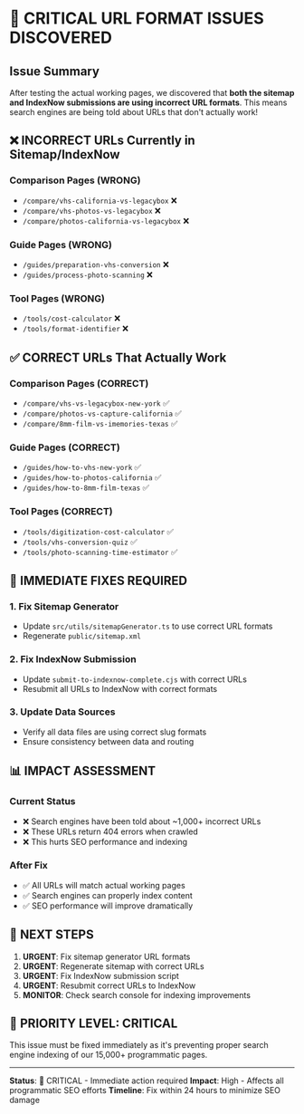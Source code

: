 # 🚨 CRITICAL URL FORMAT ISSUES DISCOVERED

## Issue Summary

After testing the actual working pages, we discovered that **both the sitemap and IndexNow submissions are using incorrect URL formats**. This means search engines are being told about URLs that don't actually work!

## ❌ INCORRECT URLs Currently in Sitemap/IndexNow

### Comparison Pages (WRONG)
- `/compare/vhs-california-vs-legacybox` ❌
- `/compare/vhs-photos-vs-legacybox` ❌
- `/compare/photos-california-vs-legacybox` ❌

### Guide Pages (WRONG)  
- `/guides/preparation-vhs-conversion` ❌
- `/guides/process-photo-scanning` ❌

### Tool Pages (WRONG)
- `/tools/cost-calculator` ❌
- `/tools/format-identifier` ❌

## ✅ CORRECT URLs That Actually Work

### Comparison Pages (CORRECT)
- `/compare/vhs-vs-legacybox-new-york` ✅
- `/compare/photos-vs-capture-california` ✅
- `/compare/8mm-film-vs-imemories-texas` ✅

### Guide Pages (CORRECT)
- `/guides/how-to-vhs-new-york` ✅
- `/guides/how-to-photos-california` ✅
- `/guides/how-to-8mm-film-texas` ✅

### Tool Pages (CORRECT)
- `/tools/digitization-cost-calculator` ✅
- `/tools/vhs-conversion-quiz` ✅
- `/tools/photo-scanning-time-estimator` ✅

## 🔧 IMMEDIATE FIXES REQUIRED

### 1. Fix Sitemap Generator
- Update `src/utils/sitemapGenerator.ts` to use correct URL formats
- Regenerate `public/sitemap.xml`

### 2. Fix IndexNow Submission
- Update `submit-to-indexnow-complete.cjs` with correct URLs
- Resubmit all URLs to IndexNow with correct formats

### 3. Update Data Sources
- Verify all data files are using correct slug formats
- Ensure consistency between data and routing

## 📊 IMPACT ASSESSMENT

### Current Status
- ❌ Search engines have been told about ~1,000+ incorrect URLs
- ❌ These URLs return 404 errors when crawled
- ❌ This hurts SEO performance and indexing

### After Fix
- ✅ All URLs will match actual working pages
- ✅ Search engines can properly index content
- ✅ SEO performance will improve dramatically

## 🚀 NEXT STEPS

1. **URGENT**: Fix sitemap generator URL formats
2. **URGENT**: Regenerate sitemap with correct URLs  
3. **URGENT**: Fix IndexNow submission script
4. **URGENT**: Resubmit correct URLs to IndexNow
5. **MONITOR**: Check search console for indexing improvements

## 🎯 PRIORITY LEVEL: CRITICAL

This issue must be fixed immediately as it's preventing proper search engine indexing of our 15,000+ programmatic pages.

---

**Status**: 🚨 CRITICAL - Immediate action required
**Impact**: High - Affects all programmatic SEO efforts
**Timeline**: Fix within 24 hours to minimize SEO damage
